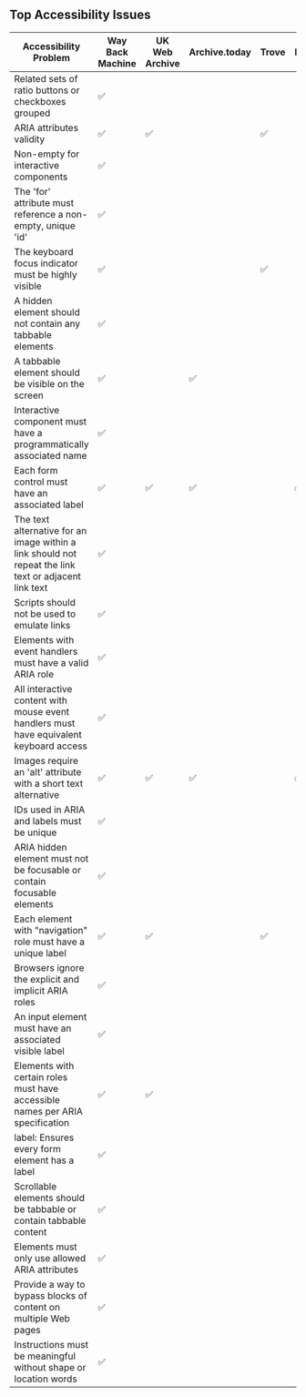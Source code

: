 ## Top Accessibility Issues

| Accessibility Problem | Way Back Machine | UK Web Archive | Archive.today | Trove | Pandora |
|-----------------------|------------------|----------------|----------------|-------|---------|
| Related sets of ratio buttons or checkboxes grouped | :white_check_mark: |  |  |  |  |
| ARIA attributes validity | :white_check_mark: | :white_check_mark: |  | :white_check_mark: |  |
| Non-empty <label> for interactive components | :white_check_mark: |  |  |  |  |
| The 'for' attribute must reference a non-empty, unique 'id' | :white_check_mark: |  |  |  |  |
| The keyboard focus indicator must be highly visible | :white_check_mark: |  |  | :white_check_mark: |  |
| A hidden element should not contain any tabbable elements | :white_check_mark: |  |  |  |  |
| A tabbable element should be visible on the screen | :white_check_mark: |  | :white_check_mark: |  |  |
| Interactive component must have a programmatically associated name | :white_check_mark: |  |  |  |  |
| Each form control must have an associated label | :white_check_mark: | :white_check_mark: | :white_check_mark: |  | :white_check_mark: |
| The text alternative for an image within a link should not repeat the link text or adjacent link text | :white_check_mark: |  |  |  |  |
| Scripts should not be used to emulate links | :white_check_mark: |  |  |  |  |
| Elements with event handlers must have a valid ARIA role | :white_check_mark: |  |  |  |  |
| All interactive content with mouse event handlers must have equivalent keyboard access | :white_check_mark: |  |  |  |  |
| Images require an 'alt' attribute with a short text alternative | :white_check_mark: | :white_check_mark: | :white_check_mark: |  | :white_check_mark: |
| IDs used in ARIA and labels must be unique | :white_check_mark: |  |  |  |  |
| ARIA hidden element must not be focusable or contain focusable elements | :white_check_mark: |  |  |  |  |
| Each element with "navigation" role must have a unique label | :white_check_mark: | :white_check_mark: |  | :white_check_mark: |  |
| Browsers ignore the explicit and implicit ARIA roles | :white_check_mark: |  |  |  |  |
| An input element must have an associated visible label | :white_check_mark: |  |  |  |  |
| Elements with certain roles must have accessible names per ARIA specification | :white_check_mark: | :white_check_mark: |  |  |  |
| label: Ensures every form element has a label | :white_check_mark: |  |  |  |  |
| Scrollable elements should be tabbable or contain tabbable content | :white_check_mark: |  |  |  |  |
| Elements must only use allowed ARIA attributes | :white_check_mark: |  |  |  |  |
| Provide a way to bypass blocks of content on multiple Web pages | :white_check_mark: |  |  |  |  |
| Instructions must be meaningful without shape or location words | :white_check_mark: |  |  |  |  |


